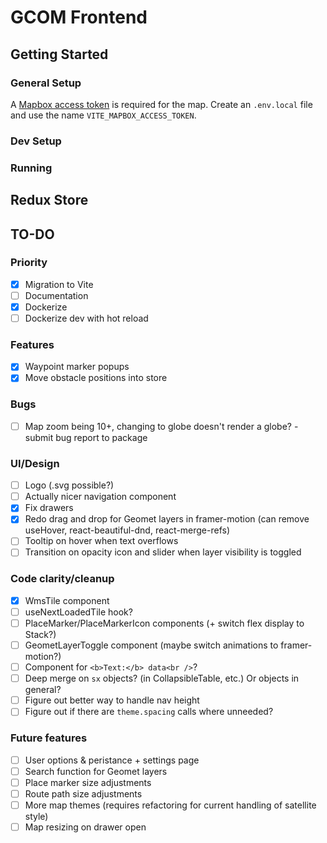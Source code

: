 # GCOM Frontend

## Getting Started
### General Setup
A [Mapbox access token](https://account.mapbox.com/access-tokens/) is required for the map. Create an `.env.local` file and use the name `VITE_MAPBOX_ACCESS_TOKEN`.

### Dev Setup

### Running

## Redux Store

## TO-DO
### Priority
- [x] Migration to Vite
- [ ] Documentation
- [x] Dockerize
- [ ] Dockerize dev with hot reload

### Features
- [x] Waypoint marker popups
- [x] Move obstacle positions into store

### Bugs
- [ ] Map zoom being 10+, changing to globe doesn't render a globe? - submit bug report to package

### UI/Design
- [ ] Logo (.svg possible?)
- [ ] Actually nicer navigation component
- [x] Fix drawers
- [x] Redo drag and drop for Geomet layers in framer-motion (can remove useHover, react-beautiful-dnd, react-merge-refs)
- [ ] Tooltip on hover when text overflows
- [ ] Transition on opacity icon and slider when layer visibility is toggled

### Code clarity/cleanup
- [x] WmsTile component
- [ ] useNextLoadedTile hook?
- [ ] PlaceMarker/PlaceMarkerIcon components (+ switch flex display to Stack?)
- [ ] GeometLayerToggle component (maybe switch animations to framer-motion?)
- [ ] Component for `<b>Text:</b> data<br />`?
- [ ] Deep merge on `sx` objects? (in CollapsibleTable, etc.) Or objects in general?
- [ ] Figure out better way to handle nav height
- [ ] Figure out if there are `theme.spacing` calls where unneeded?

### Future features
- [ ] User options & peristance + settings page
- [ ] Search function for Geomet layers
- [ ] Place marker size adjustments
- [ ] Route path size adjustments
- [ ] More map themes (requires refactoring for current handling of satellite style)
- [ ] Map resizing on drawer open
